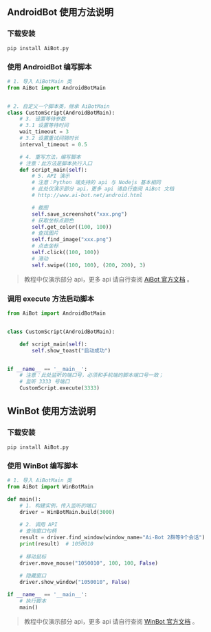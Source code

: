 ## AndroidBot 使用方法说明
### 下载安装
```shell
pip install AiBot.py
```
### 使用 AndroidBot 编写脚本
```python
# 1. 导入 AiBotMain 类
from AiBot import AndroidBotMain


# 2. 自定义一个脚本类，继承 AiBotMain
class CustomScript(AndroidBotMain):
    # 3. 设置等待参数
    # 3.1 设置等待时间
    wait_timeout = 3
    # 3.2 设置重试间隔时长
    interval_timeout = 0.5

    # 4. 重写方法，编写脚本
    # 注意：此方法是脚本执行入口
    def script_main(self):
        # 5. API 演示
        # 注意：Python 端支持的 api 与 Nodejs 基本相同
        # 此处仅演示部分 api，更多 api 请自行查阅 AiBot 文档
        # http://www.ai-bot.net/android.html

        # 截图
        self.save_screenshot("xxx.png")
        # 获取坐标点颜色
        self.get_color((100, 100))
        # 查找图片
        self.find_image("xxx.png")
        # 点击坐标
        self.click((100, 100))
        # 滑动
        self.swipe((100, 100), (200, 200), 3)
```
> 教程中仅演示部分 api，更多 api 请自行查阅 [AiBot 官方文档](http://www.ai-bot.net/android.html) 。

### 调用 execute 方法启动脚本
```python
from AiBot import AndroidBotMain


class CustomScript(AndroidBotMain):

    def script_main(self):
        self.show_toast("启动成功")


if __name__ == '__main__':
    # 注意：此处监听的端口号，必须和手机端的脚本端口号一致；
    # 监听 3333 号端口
    CustomScript.execute(3333)
```

## WinBot 使用方法说明
### 下载安装
```shell
pip install AiBot.py
```
### 使用 WinBot 编写脚本
```python
# 1. 导入 AiBotMain 类
from AiBot import WinBotMain

def main():
    # 1. 构建实例，传入监听的端口
    driver = WinBotMain.build(3000)
    
    # 2. 调用 API
    # 查询窗口句柄
    result = driver.find_window(window_name="Ai-Bot 2群等9个会话")
    print(result)  # 1050010
    
    # 移动鼠标
    driver.move_mouse("1050010", 100, 100, False)
    
    # 隐藏窗口
    driver.show_window("1050010", False)

if __name__ == '__main__':
    # 执行脚本
    main()
```
> 教程中仅演示部分 api，更多 api 请自行查阅 [WinBot 官方文档](http://www.ai-bot.net/android.html) 。

